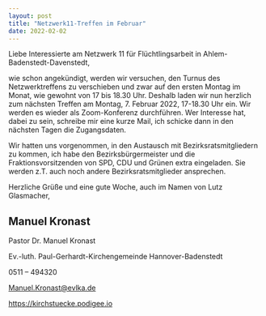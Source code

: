 ```yaml
---
layout: post
title: "Netzwerk11-Treffen im Februar"
date: 2022-02-02
---
```


Liebe Interessierte am Netzwerk 11 für Flüchtlingsarbeit in Ahlem-Badenstedt-Davenstedt,

wie schon angekündigt, werden wir versuchen, den Turnus des Netzwerktreffens zu verschieben
und zwar auf den ersten Montag im Monat, wie gewohnt von 17 bis 18.30 Uhr.
Deshalb laden wir nun herzlich zum nächsten Treffen
am Montag, 7. Februar 2022, 17-18.30 Uhr
ein.
Wir werden es wieder als Zoom-Konferenz durchführen. Wer Interesse hat, dabei zu sein, schreibe mir eine kurze Mail, ich schicke dann in den nächsten Tagen die Zugangsdaten.

Wir hatten uns vorgenommen, in den Austausch mit Bezirksratsmitgliedern zu kommen, ich habe den Bezirksbürgermeister und die Fraktionsvorsitzenden von SPD, CDU und Grünen extra eingeladen. Sie werden z.T. auch noch andere Bezirksratsmitglieder ansprechen.

Herzliche Grüße und eine gute Woche, auch im Namen von Lutz Glasmacher,

Manuel Kronast
---------------------------------
Pastor Dr. Manuel Kronast

Ev.-luth. Paul-Gerhardt-Kirchengemeinde Hannover-Badenstedt

0511 – 494320

Manuel.Kronast@evlka.de

https://kirchstuecke.podigee.io
 
 

